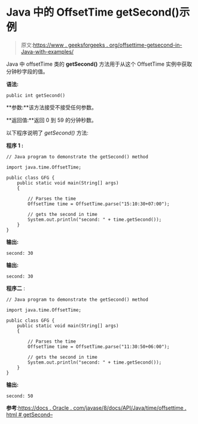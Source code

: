 # Java 中的 OffsetTime getSecond()示例

> 原文:[https://www . geeksforgeeks . org/offsettime-getsecond-in-Java-with-examples/](https://www.geeksforgeeks.org/offsettime-getsecond-in-java-with-examples/)

Java 中 offsetTime 类的 **getSecond()** 方法用于从这个 OffsetTime 实例中获取分钟秒字段的值。

**语法:**

```
public int getSecond()

```

**参数:**该方法接受不接受任何参数。

**返回值:**返回 0 到 59 的分钟秒数。

以下程序说明了 *getSecond()* 方法:

**程序 1 :**

```
// Java program to demonstrate the getSecond() method

import java.time.OffsetTime;

public class GFG {
    public static void main(String[] args)
    {

        // Parses the time
        OffsetTime time = OffsetTime.parse("15:10:30+07:00");

        // gets the second in time
        System.out.println("second: " + time.getSecond());
    }
}
```

**输出:**

```
second: 30

```

**输出:**

```
second: 30

```

**程序二** :

```
// Java program to demonstrate the getSecond() method

import java.time.OffsetTime;

public class GFG {
    public static void main(String[] args)
    {

        // Parses the time
        OffsetTime time = OffsetTime.parse("11:30:50+06:00");

        // gets the second in time
        System.out.println("second: " + time.getSecond());
    }
}
```

**输出:**

```
second: 50

```

**参考**:[https://docs . Oracle . com/javase/8/docs/API/Java/time/offsettime . html # getSecond–](https://docs.oracle.com/javase/8/docs/api/java/time/OffsetTime.html#getSecond--)